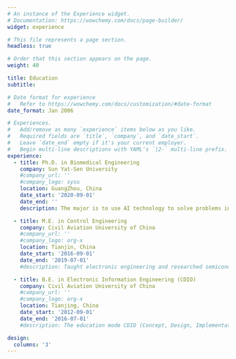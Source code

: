 ```yaml
---
# An instance of the Experience widget.
# Documentation: https://wowchemy.com/docs/page-builder/
widget: experience

# This file represents a page section.
headless: true

# Order that this section appears on the page.
weight: 40

title: Education
subtitle:

# Date format for experience
#   Refer to https://wowchemy.com/docs/customization/#date-format
date_format: Jan 2006

# Experiences.
#   Add/remove as many `experience` items below as you like.
#   Required fields are `title`, `company`, and `date_start`.
#   Leave `date_end` empty if it's your current employer.
#   Begin multi-line descriptions with YAML's `|2-` multi-line prefix.
experience:
  - title: Ph.D. in Biomedical Engineering
    company: Sun Yat-Sen University 
    #company_url: ''
    #company_logo: sysu
    location: GuangZhou, China
    date_start: '2020-09-01'
    date_end: ''
    description: The major is to use AI technology to solve problems in the biomedical field. My doctoral project is to study text-based personality detection, which aims to identify one’s personality traits from the online texts he/she creates. The potential application of this research includes auxiliary diagnosis of psychological diseases, personalized human-computer interaction, etc.

  - title: M.E. in Control Engineering
    company: Civil Aviation University of China
    #company_url: ''
    #company_logo: org-x
    location: Tianjin, China
    date_start: '2016-09-01'
    date_end: '2019-07-01'
    #description: Taught electronic engineering and researched semiconductor physics.

  - title: B.E. in Electronic Information Engineering (CDIO)
    company: Civil Aviation University of China
    #company_url: ''
    #company_logo: org-x
    location: Tianjing, China
    date_start: '2012-09-01'
    date_end: '2016-07-01'
    #description: The education mode CDIO (Concept, Design, Implementation, and Operation) has a great influence on me, and makes me often think and solve problems with this idea.

design:
  columns: '3'
---
```

